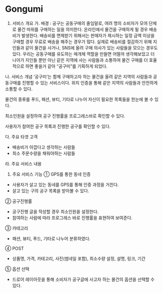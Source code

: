 # Gongumi

1.	서비스 개요
가.	배경
: 공구는 공동구매의 줄임말로, 여려 명의 소비자가 모여 단체로 물건 따위를 구매하는 일을 의미한다. 온라인에서 물건을 구매하게 될 경우 배송비가 발생한다. 배송비를 면제받기 위해서는 판매자가 제시하는 일정 금액 이상을 구매할 경우 무료로 배송을 해주는 경우가 많다. 실제로 배송비를 절감하기 위해 지인들과 같이 물건을 사거나, SNS에 올려 구매 의사가 있는 사람들을 모으는 경우도 있다. 우리는 공동구매를 유도하는 매개체 역할을 만들면 어떨까 생각해보았고 더 나아가 지인들 뿐만 아닌 같은 지역에 사는 사람들과 소통하여 물건 구매를 더 효율적으로 하면 좋을거 같아 “공구미”를 기획하게 되었다.

나.	서비스 개념
‘공구미’는 함께 구매하고자 하는 물건을 올려 같은 지역의 사람들과 공동구매를 진행할 수 있는 서비스이다.
위치 인증을 통해 같은 지역의 사람들과 안전하게 소통할 수 있다.

물건의 종류를 푸드, 패션, 뷰티, 기타로 나누어 자신이 필요한 목록들을 한눈에 볼 수 있다.

최소인원을 설정하여 공구 진행률을 프로그레스바로 확인할 수 있다.

사용자가 참여한 공구 목록과 진행한 공구를 확인할 수 있다.
 
다.	주요 타겟 고객
-	배송비가 아깝다고 생각하는 사람들
-	최소 주문수량을 채워야하는 사람들

라.	주요 서비스 내용	
1)	주요 서비스 기능
①	 GPS를 통한 동네 인증
- 사용자가 살고 있는 동네를 GPS를 통해 인증 과정을 거친다.
- 살고 있는 구의 공구 목록을 받아볼 수 있다.

②	공구진행률
- 공구진행 글을 작성할 경우 최소인원을 설정한다.
- 참여하는 사람에 따라 프로그레스 바로 진행률을 표현하여 보여준다.

③	카테고리
-	 패션, 뷰티, 푸드, 기타로 나누어 분류하였다.

④	POST
-	 상품명, 가격, 카테고리, 사진(썸네일 포함), 최소수량 설정, 설명, 링크, 기간

⑤	옵션 선택
- 드로어 레이아웃을 통해 소비자가 공구글에 사고자 하는 물건의 옵션을 선택할 수 있다.
